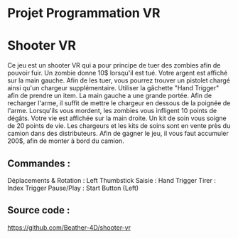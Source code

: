 # Projet Programmation VR
# Shooter VR

Ce jeu est un shooter VR qui a pour principe de tuer des zombies afin de pouvoir fuir.
Un zombie donne 10$ lorsqu'il est tué. Votre argent est affiché sur la main gauche. Afin de les tuer, vous pourrez trouver un pistolet chargé ainsi qu'un chargeur supplémentaire. 
Utiliser la gâchette "Hand Trigger" afin de prendre un item. La main gauche a une grande portée. Afin de recharger l'arme, il suffit de mettre le chargeur en dessous de la poignée de l'arme. 
Lorsqu'ils vous mordent, les zombies vous infligent 10 points de dégâts. Votre vie est affichée sur la main droite. Un kit de soin vous soigne de 20 points de vie. 
Les chargeurs et les kits de soins sont en vente près du camion dans des distributeurs. 
Afin de gagner le jeu, il vous faut accumuler 200$, afin de monter à bord du camion. 

## Commandes :
  Déplacements & Rotation : Left Thumbstick
  Saisie : Hand Trigger
  Tirer : Index Trigger
  Pause/Play : Start Button (Left)

## Source code : 
https://github.com/Beather-4D/shooter-vr